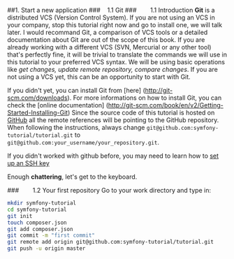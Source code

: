##1. Start a new application
###&nbsp;&nbsp;&nbsp;&nbsp;1.1 Git
###&nbsp;&nbsp;&nbsp;&nbsp;&nbsp;&nbsp;&nbsp;&nbsp;1.1 Introduction
**Git** is a distributed VCS (Version Control System). If you are not using an VCS in your company, stop this tutorial right now and go to install one, we will talk later. I would recommand Git, a comparison of VCS tools or a detailed documentation about Git are out of the scope of this book. If you are already working with a different VCS (SVN, Mercurial or any other tool) that's perfectly fine, it will be trivial to translate the commands we will use in this tutorial to your preferred VCS syntax. We will be using basic operations like *get changes, update remote repository, compare changes*. If you are not using a VCS yet, this can be an opportunity to start with Git.

If you didn't yet, you can install Git from [here] (http://git-scm.com/downloads). For more informations on how to install Git, you can check the [online documentation] (http://git-scm.com/book/en/v2/Getting-Started-Installing-Git)
Since the source code of this tutorial is hosted on [GitHub](https://github.com/symfony-tutorial/tutorial) all the remote references will be pointing to the GitHub repository. When following the instructions, always change
    `git@github.com:symfony-tutorial/tutorial.git` to `git@github.com:your_username/your_repository.git`.

If you didn't worked with github before, you may need to learn how to [set up an SSH key](https://help.github.com/articles/generating-ssh-keys/)


Enough **chattering**, let's get to the keyboard.

###&nbsp;&nbsp;&nbsp;&nbsp;&nbsp;&nbsp;&nbsp;&nbsp;1.2 Your first repository
Go to your work directory and type in:
````bash
mkdir symfony-tutorial
cd symfony-tutorial
git init
touch composer.json
git add composer.json
git commit -m "first commit"
git remote add origin git@github.com:symfony-tutorial/tutorial.git
git push -u origin master
````
